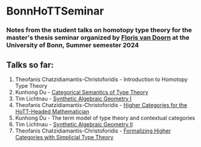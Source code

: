 # BonnHoTTSeminar

### Notes from the student talks on homotopy type theory for the master's thesis seminar organized by [Floris van Doorn](https://florisvandoorn.com/) at the University of Bonn, Summer semester 2024

## Talks so far:
1. Theofanis Chatzidiamantis-Christoforidis - Introduction to Homotopy Type Theory
2. Kunhong Du - [Categorical Semantics of Type Theory](https://github.com/thchatzidiamantis/BonnHoTTSeminar/blob/main/Talk%202/main.pdf)
3. Tim Lichtnau - [Synthetic Algebraic Geometry I](https://github.com/thchatzidiamantis/BonnHoTTSeminar/blob/main/Talk%203/Synthetic%20Algebraic%20Geometry.pdf)
4. Theofanis Chatzidiamantis-Christoforidis - [Higher Categories for the HoTT-Headed Mathematician](https://github.com/thchatzidiamantis/BonnHoTTSeminar/blob/main/Talk%204/Talk4.pdf)
5. Kunhong Du - The term model of type theory and contextual categories
6. Tim Lichtnau - [Synthetic Algebraic Geometry II](https://github.com/thchatzidiamantis/BonnHoTTSeminar/blob/main/Talk%205/SAG_Part2.pdf)
7. Theofanis Chatzidiamantis-Christoforidis - [Formalizing Higher Categories with Simplicial Type Theory](https://github.com/thchatzidiamantis/BonnHoTTSeminar/blob/main/sHoTT.pdf)
